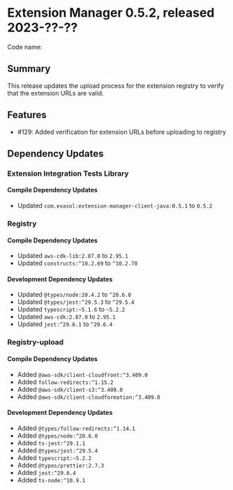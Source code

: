 # Extension Manager 0.5.2, released 2023-??-??

Code name:

## Summary

This release updates the upload process for the extension registry to verify that the extension URLs are valid.

## Features

* #129: Added verification for extension URLs before uploading to registry

## Dependency Updates

### Extension Integration Tests Library

#### Compile Dependency Updates

* Updated `com.exasol:extension-manager-client-java:0.5.1` to `0.5.2`

### Registry

#### Compile Dependency Updates

* Updated `aws-cdk-lib:2.87.0` to `2.95.1`
* Updated `constructs:^10.2.69` to `^10.2.70`

#### Development Dependency Updates

* Updated `@types/node:20.4.2` to `^20.6.0`
* Updated `@types/jest:^29.5.3` to `^29.5.4`
* Updated `typescript:~5.1.6` to `~5.2.2`
* Updated `aws-cdk:2.87.0` to `2.95.1`
* Updated `jest:^29.6.1` to `^29.6.4`

### Registry-upload

#### Compile Dependency Updates

* Added `@aws-sdk/client-cloudfront:^3.409.0`
* Added `follow-redirects:^1.15.2`
* Added `@aws-sdk/client-s3:^3.409.0`
* Added `@aws-sdk/client-cloudformation:^3.409.0`

#### Development Dependency Updates

* Added `@types/follow-redirects:^1.14.1`
* Added `@types/node:^20.6.0`
* Added `ts-jest:^29.1.1`
* Added `@types/jest:^29.5.4`
* Added `typescript:~5.2.2`
* Added `@types/prettier:2.7.3`
* Added `jest:^29.6.4`
* Added `ts-node:^10.9.1`
